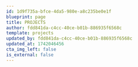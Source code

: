 ```yaml
---
id: 1d9f735a-bfce-4da5-980e-a8c235be0e1f
blueprint: page
title: PROJECTS
author: fdd841da-c4cc-40ce-b01b-886935f6568c
template: projects
updated_by: fdd841da-c4cc-40ce-b01b-886935f6568c
updated_at: 1742046456
cta_img_left: false
is_external: false
---
```

